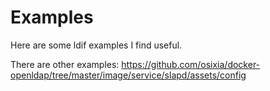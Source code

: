 # Examples

Here are some ldif examples I find useful.

There are other examples: https://github.com/osixia/docker-openldap/tree/master/image/service/slapd/assets/config
